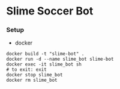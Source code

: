 # Slime Soccer Bot

### Setup
- docker

```
docker build -t "slime-bot" .
docker run -d --name slime_bot slime-bot
docker exec -it slime_bot sh
# to exit: exit
docker stop slime_bot
docker rm slime_bot
```